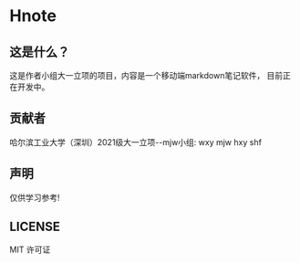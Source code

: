 # Hnote

## 这是什么？

这是作者小组大一立项的项目，内容是一个移动端markdown笔记软件，
目前正在开发中。

## 贡献者

哈尔滨工业大学（深圳）2021级大一立项--mjw小组:
wxy
mjw
hxy
shf

## 声明

仅供学习参考!

## LICENSE

MIT 许可证
